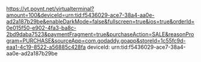 https://vt.poynt.net/virtualterminal?amount=100&deviceId=urn:tid:f5436029-ace7-38a4-aa0e-ad2a187b29be&enableDarkMode=false&fullscreen=true&ios=true&orderId=0e015f50-e902-4fa3-ba8c-2bd9daba7523&paymentFragment=true&purchaseAction=SALE&reasonProgram=PURCHASE&sourceApp=com.godaddy.goapp&storeId=1c55fc9d-eaa1-4c19-8522-a56885c428fa
deviceId: urn:tid:f5436029-ace7-38a4-aa0e-ad2a187b29be

